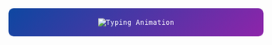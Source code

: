 <div style="background: linear-gradient(135deg, #0d47a1, #8e24aa); padding: 20px; border-radius: 10px; color: white; font-family: monospace; text-align: center;">

<img src="https://readme-typing-svg.demolab.com?font=Fira+Code&size=24&pause=1000&color=FFFFFF&center=true&vCenter=true&width=500&lines=Hi%2C+I'm+Yūrei+👋;I+am+a+good+boy+😊;I+love+Coding+🧑‍💻;I+Do+Website+Designing+🎨" alt="Typing Animation" />

</div>
